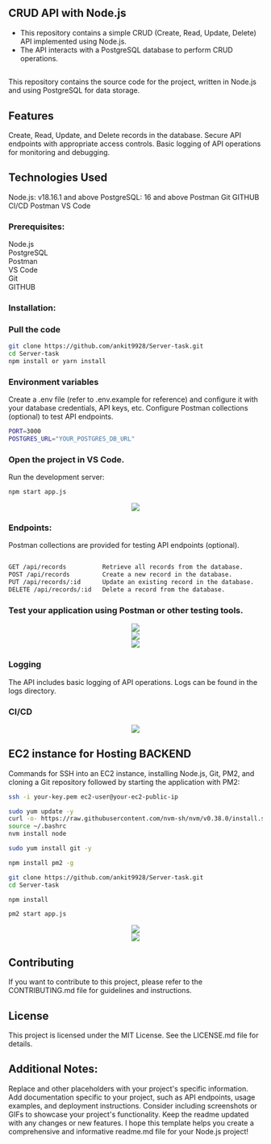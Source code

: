 
## CRUD API with Node.js
- This repository contains a simple CRUD (Create, Read, Update, Delete) API implemented using Node.js. 
- The API interacts with a PostgreSQL database to perform CRUD operations.



## <CRUD API>

This repository contains the source code for the <CRUD API> project, written in Node.js and using PostgreSQL for data storage.

## Features

Create, Read, Update, and Delete records in the database.
Secure API endpoints with appropriate access controls.
Basic logging of API operations for monitoring and debugging.

## Technologies Used

Node.js: v18.16.1 and above 
PostgreSQL: 16 and above 
Postman
Git
GITHUB CI/CD
Postman
VS Code 


### Prerequisites:

Node.js  
PostgreSQL  
Postman  
VS Code  
Git  
GITHUB 

### Installation:

### Pull the code
   
```bash
git clone https://github.com/ankit9928/Server-task.git
cd Server-task
npm install or yarn install
```

### Environment variables

Create a .env file (refer to .env.example for reference) and configure it with your database credentials, API keys, etc.
Configure Postman collections (optional) to test API endpoints.

```bash
PORT=3000
POSTGRES_URL="YOUR_POSTGRES_DB_URL"
```

### Open the project in VS Code.

Run the development server:

```bash
npm start app.js
```

<div align="center">
  <img src="/assets/start.png" />
</div>


### Endpoints:

Postman collections are provided for testing API endpoints (optional).

```bash

GET /api/records          Retrieve all records from the database.
POST /api/records         Create a new record in the database.
PUT /api/records/:id      Update an existing record in the database.
DELETE /api/records/:id   Delete a record from the database.

```

### Test your application using Postman or other testing tools.

<div align="center">
  <img src="/assets/get.png" />
</div>

<div align="center">
  <img src="/assets/put.png" />
</div>

<div align="center">
  <img src="/assets/delete.png" />
</div>


### Logging

The API includes basic logging of API operations. Logs can be found in the logs directory. 


### CI/CD


<div align="center">
  <img src="/assets/CI/CD.png" />
</div>

## EC2 instance for Hosting BACKEND 

Commands for SSH into an EC2 instance, installing Node.js, Git, PM2, and cloning a Git repository followed by starting the application with PM2:

```bash
ssh -i your-key.pem ec2-user@your-ec2-public-ip

sudo yum update -y
curl -o- https://raw.githubusercontent.com/nvm-sh/nvm/v0.38.0/install.sh | bash
source ~/.bashrc
nvm install node

sudo yum install git -y

npm install pm2 -g

git clone https://github.com/ankit9928/Server-task.git
cd Server-task

npm install

pm2 start app.js
```

<div align="center">
  <img src="/assets/EC2.png" />
</div>

<div align="center">
  <img src="/assets/pm2.png" />
</div>

## Contributing

If you want to contribute to this project, please refer to the CONTRIBUTING.md file for guidelines and instructions.

## License

This project is licensed under the MIT License. See the LICENSE.md file for details.

## Additional Notes:

Replace <CRUD API> and other placeholders with your project's specific information.
Add documentation specific to your project, such as API endpoints, usage examples, and deployment instructions.
Consider including screenshots or GIFs to showcase your project's functionality.
Keep the readme updated with any changes or new features.
I hope this template helps you create a comprehensive and informative readme.md file for your Node.js project!

